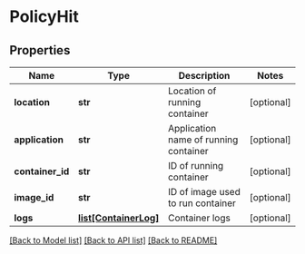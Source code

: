 # PolicyHit

## Properties
Name | Type | Description | Notes
------------ | ------------- | ------------- | -------------
**location** | **str** | Location of running container | [optional] 
**application** | **str** | Application name of running container | [optional] 
**container_id** | **str** | ID of running container | [optional] 
**image_id** | **str** | ID of image used to run container | [optional] 
**logs** | [**list[ContainerLog]**](ContainerLog.md) | Container logs | [optional] 

[[Back to Model list]](../README.md#documentation-for-models) [[Back to API list]](../README.md#documentation-for-api-endpoints) [[Back to README]](../README.md)


